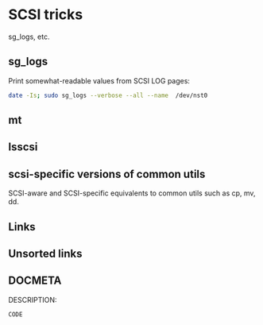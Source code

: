 # SCSI tricks
sg_logs, etc.

## sg_logs

Print somewhat-readable values from SCSI LOG pages:
```bash
date -Is; sudo sg_logs --verbose --all --name  /dev/nst0
```

## mt

## lsscsi

## scsi-specific versions of common utils
SCSI-aware and SCSI-specific equivalents to common utils such as cp, mv, dd.

## Links

## Unsorted links



## DOCMETA

DESCRIPTION:
```bash
CODE
```

